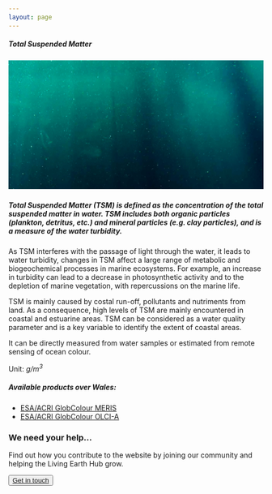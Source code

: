 ```yaml
---
layout: page
---
```


<!-- Content-section-start -->
<div class="container">
    <div class="row">
        <div class="col-12 mt-60">
            <h5 class="common-title">Total Suspended Matter</h5>
        </div>
        <div class="col-xs-12 col-sm-12 col-ms-9 col-lg-9 col-xl-9 col-xxl-9">
            <div class="common-image pb-5">
                <img src="/assets/img/wales/big/total-suspended-matter.jpg" class="img-fluid" alt="Total Suspended Matter">
            </div>
            <div>
                <h5 class="font-weight-bold">Total Suspended Matter (TSM) is defined as the concentration of the total suspended matter in water. TSM includes both organic particles (plankton, detritus, etc.) and mineral particles (e.g. clay particles), and is a measure of the water turbidity.</h5>
                <div class="pt-4">
                    <p>As TSM interferes with the passage of light through the water, it leads to water turbidity, changes in TSM affect a large range of metabolic and biogeochemical processes in marine ecosystems. For example, an increase in turbidity can lead to a decrease in photosynthetic activity and to the depletion of marine vegetation, with repercussions on the marine life.</p>
                    <p>TSM is mainly caused by costal run-off, pollutants and nutriments from land. As a consequence, high levels of TSM are mainly encountered in coastal and estuarine areas. TSM can be considered as a water quality parameter and is a key variable to identify the extent of coastal areas.</p>
                    <p>It can be directly measured from water samples or estimated from remote sensing of ocean colour.</p>
                    <p>Unit:<em> g/m<sup>3</sup></em></p>
                </div>
            </div>
            <div class="py-5">
                <h5 class="font-weight-bold mb-4">Available products over Wales:</h5>
                <ul class="list-title">
                    <li class="list-item"><a href="http://hermes.acri.fr/index.php?class=archive" target="_blank">ESA/ACRI GlobColour MERIS</a></li>
                    <li class="list-item"><a href="http://hermes.acri.fr/index.php?class=archive" target="_blank">ESA/ACRI GlobColour OLCI-A</a></li>
                </ul>
            </div>
        </div>
    </div>
</div>
<!-- Content-section-end -->

<!-- get-in-section-Start -->
<div class="container mb-100">
    <div class="get-in-section-main">
        <div class="get-in-section-dsc">
            <h3>We need your help&hellip;</h3>
            <p>Find out how you contribute to the website by joining our community and helping the Living Earth Hub grow.</p>
        </div>
        <button type="button"><a href="/contact/">Get in touch</a></button>
    </div>
</div>
<!-- get-in-section-End -->